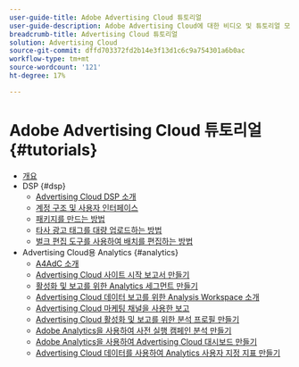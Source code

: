 ```yaml
---
user-guide-title: Adobe Advertising Cloud 튜토리얼
user-guide-description: Adobe Advertising Cloud에 대한 비디오 및 튜토리얼 모음입니다.
breadcrumb-title: Advertising Cloud 튜토리얼
solution: Advertising Cloud
source-git-commit: dffd703372fd2b14e3f13d1c6c9a754301a6b0ac
workflow-type: tm+mt
source-wordcount: '121'
ht-degree: 17%

---
```



# Adobe Advertising Cloud 튜토리얼 {#tutorials}

+ [개요](overview.md)
+ DSP {#dsp}
   + [Advertising Cloud DSP 소개](/help/dsp/intro.md)
   + [계정 구조 및 사용자 인터페이스](/help/dsp/ui.md)
   + [패키지를 만드는 방법](/help/dsp/package-create.md)
   + [타사 광고 태그를 대량 업로드하는 방법](/help/dsp/bulk-upload-third-party-ad-tags.md)
   + [벌크 편집 도구를 사용하여 배치를 편집하는 방법](/help/dsp/bulk-edit-placement-tools.md)
+ Advertising Cloud용 Analytics {#analytics}
   + [A4AdC 소개](/help/integrations/analytics/intro-a4adc.md)
   + [Advertising Cloud 사이트 시작 보고서 만들기](/help/integrations/analytics/analytics-site-entry-a4adc.md)
   + [활성화 및 보고를 위한 Analytics 세그먼트 만들기](/help/integrations/analytics/analytics-segments-a4adc.md)
   + [Advertising Cloud 데이터 보고를 위한 Analysis Workspace 소개](/help/integrations/analytics/analytics-analysis-workspace-a4adc.md)
   + [Advertising Cloud 마케팅 채널을 사용한 보고](/help/integrations/analytics/analytics-reporting-a4adc.md)
   + [Advertising Cloud 활성화 및 보고를 위한 분석 프로필 만들기](/help/integrations/analytics/analytics-profiles-a4adc.md)
   + [Adobe Analytics을 사용하여 사전 실행 캠페인 분석 만들기](/help/integrations/analytics/analytics-pre-launch-a4adc.md)
   + [Adobe Analytics을 사용하여 Advertising Cloud 대시보드 만들기](/help/integrations/analytics/analytics-dashboards-a4adc.md)
   + [Advertising Cloud 데이터를 사용하여 Analytics 사용자 지정 지표 만들기](/help/integrations/analytics/analytics-custom-metrics-a4adc.md)

<!-- Will add to DSP chapter once the videos are complete:
  + [How to Create a Placement](/help/dsp/placement-create.md)
  + [Placement Targeting Capabilities](/help/dsp/placement-targeting.md)
  + [Audience Libraries and Applying Behavioral Targeting](/help/dsp/audience-libraries.md)
-->

<!-- If I move the "Analytics for Advertising Cloud chapter into a larger Integrations chapter, then I'll need to set up redirects by copying a CSV file into this repo and populating it for those legacy file names. -->